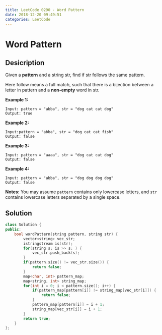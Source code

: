 ```yaml
---
title: LeetCode 0290 - Word Pattern
date: 2018-12-20 09:49:51
categories: LeetCode
---
```

# Word Pattern

<!--more-->

## Desicription

Given a **pattern** and a string str, find if str follows the same pattern.

Here follow means a full match, such that there is a bijection between a letter in pattern and a **non-empty** word in str.

**Example 1:**

```
Input: pattern = "abba", str = "dog cat cat dog"
Output: true
```

**Example 2:**

```
Input:pattern = "abba", str = "dog cat cat fish"
Output: false
```

**Example 3:**

```
Input: pattern = "aaaa", str = "dog cat cat dog"
Output: false
```

**Example 4:**

```
Input: pattern = "abba", str = "dog dog dog dog"
Output: false
```

**Notes:**
You may assume `pattern` contains only lowercase letters, and `str` contains lowercase letters separated by a single space.

## Solution

```cpp
class Solution {
public:
    bool wordPattern(string pattern, string str) {
        vector<string> vec_str;
        istringstream is(str);
        for(string s; is >> s; ) {
            vec_str.push_back(s);
        }
        if(pattern.size() != vec_str.size()) {
            return false;
        }
        map<char, int> pattern_map;
        map<string, int> string_map;
        for(int i = 0; i < pattern.size(); i++) {
            if(pattern_map[pattern[i]] != string_map[vec_str[i]]) {
                return false;
            }
            pattern_map[pattern[i]] = i + 1;
            string_map[vec_str[i]] = i + 1;
        }
        return true;
    }
};
```